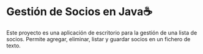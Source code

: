 # Gestión de Socios en Java☕

Este proyecto es una aplicación de escritorio para la gestión de una lista de socios. Permite agregar, eliminar, listar y guardar socios en un fichero de texto.
